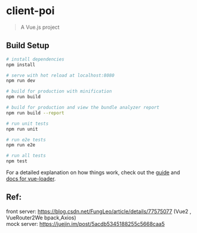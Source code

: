 # client-poi

> A Vue.js project

## Build Setup

``` bash
# install dependencies
npm install

# serve with hot reload at localhost:8080
npm run dev

# build for production with minification
npm run build

# build for production and view the bundle analyzer report
npm run build --report

# run unit tests
npm run unit

# run e2e tests
npm run e2e

# run all tests
npm test
```

For a detailed explanation on how things work, check out the [guide](http://vuejs-templates.github.io/webpack/) and [docs for vue-loader](http://vuejs.github.io/vue-loader).

## Ref:
front server:    https://blog.csdn.net/FungLeo/article/details/77575077  (Vue2 , VueRouter2We bpack,Axios) <br>
mock server: https://juejin.im/post/5acdb5345188255c5668caa5
